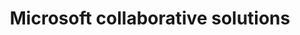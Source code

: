 ---
title: Microsoft collaborative solutions
slug: microsoft-collaborative-solutions
sections: Getting started with Exchange, Email clients, Exchange-compatible smartphone and tablet configuration, Account migration, Exchange account features, Outlook Web Application (OWA), Exchange Diagnostics, Office, SharePoint
order: 07 
---